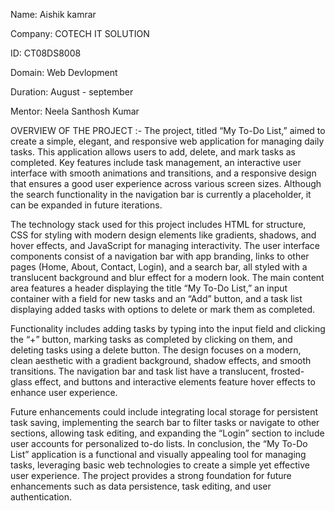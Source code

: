 Name: Aishik kamrar

Company: COTECH IT SOLUTION

ID: CT08DS8008

Domain: Web Devlopment

Duration: August - september

Mentor: Neela Santhosh Kumar

OVERVIEW OF THE PROJECT :- The project, titled “My To-Do List,” aimed to create a simple, elegant, and responsive web application for managing daily tasks. This application allows users to add, delete, and mark tasks as completed. Key features include task management, an interactive user interface with smooth animations and transitions, and a responsive design that ensures a good user experience across various screen sizes. Although the search functionality in the navigation bar is currently a placeholder, it can be expanded in future iterations.

The technology stack used for this project includes HTML for structure, CSS for styling with modern design elements like gradients, shadows, and hover effects, and JavaScript for managing interactivity. The user interface components consist of a navigation bar with app branding, links to other pages (Home, About, Contact, Login), and a search bar, all styled with a translucent background and blur effect for a modern look. The main content area features a header displaying the title “My To-Do List,” an input container with a field for new tasks and an “Add” button, and a task list displaying added tasks with options to delete or mark them as completed.

Functionality includes adding tasks by typing into the input field and clicking the “+” button, marking tasks as completed by clicking on them, and deleting tasks using a delete button. The design focuses on a modern, clean aesthetic with a gradient background, shadow effects, and smooth transitions. The navigation bar and task list have a translucent, frosted-glass effect, and buttons and interactive elements feature hover effects to enhance user experience.

Future enhancements could include integrating local storage for persistent task saving, implementing the search bar to filter tasks or navigate to other sections, allowing task editing, and expanding the “Login” section to include user accounts for personalized to-do lists. In conclusion, the “My To-Do List” application is a functional and visually appealing tool for managing tasks, leveraging basic web technologies to create a simple yet effective user experience. The project provides a strong foundation for future enhancements such as data persistence, task editing, and user authentication.
